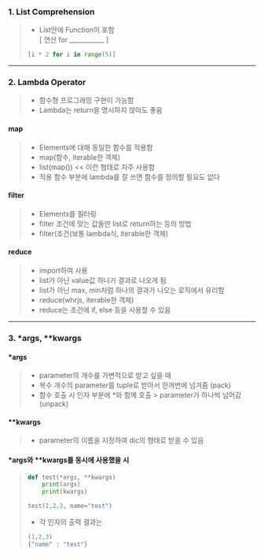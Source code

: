 ### 1. List Comprehension
>- List안에 Function이 포함<br>
> [ 연산 for ___________ ]
> ``` python
> [i * 2 for i in range(5)]
>```

***

### 2. Lambda Operator
>- 함수형 프로그래밍 구현이 가능함
>- Lambda는 return을 명시하지 않아도 좋음

#### map
>- Elements에 대해 동일한 함수를 적용함
>- map(함수, iterable한 객체)
>- list(map()) << 이런 형태로 자주 사용함
>- 적용 함수 부분에 lambda를 잘 쓰면 함수를 정의할 필요도 없다

#### filter
>- Elements를 필터링
>- filter 조건에 맞는 값들만 list로 return하는 등의 방법
>- filter(조건(보통 lambda식, iterable한 객체)

#### reduce
>- import하여 사용
>- list가 아닌 value값 하나가 결과로 나오게 됨
>- list가 아닌 max, min처럼 하나의 결과가 나오는 로직에서 유리함
>- reduce(whrjs, iterable한 객체)
>- reduce는 조건에 if, else 등을 사용할 수 있음

***

### 3. *args, **kwargs
#### *args
>- parameter의 개수를 가변적으로 받고 싶을 때
>- 복수 개수의 parameter를 tuple로 받아서 한꺼번에 넘겨줌 (pack)
>- 함수 호출 시 인자 부분에 *와 함께 호출 > parameter가 하나씩 넘어감 (unpack)

#### **kwargs
>- parameter의 이름을 지정하여 dic의 형태로 받을 수 있음

#### *args와 **kwargs를 동시에 사용했을 시
>```python
> def test(*args, **kwargs)
>     print(args)
>     print(kwargs)
>
> test(1,2,3, name="test")
>```
>- 각 인자의 출력 결과는
>```python
> (1,2,3)
> {"name" : "test"}
>```